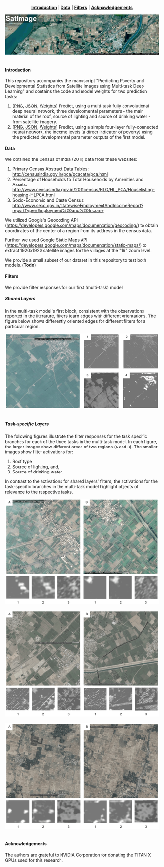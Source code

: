 <p align="center">
<b><a href="#introduction">Introduction</a></b>
|
<b><a href="#data">Data</a></b>
|
<b><a href="#filters">Filters</a></b>
|
<b><a href="#acknowledgements">Acknowledgements</a></b>
</p>

<a href="https://github.com/agarwalt/satimage">
<div align="center">
	<img src="readme_images/header_img.png">
</div>
</a><br>

#### Introduction

This repository accompanies the manuscript "Predicting Poverty and Developmental Statistics from Satellite Images using Multi-task Deep Learning" and contains the code and model weights for two prediction tasks: 

1. [<a href="models/developmental/model.png">PNG</a>, <a href="models/developmental/best_model_architecture.json">JSON</a>, <a href="https://www.dropbox.com/s/187e6zp2or2s9ni/best_model_weights.h5?dl=0">Weights</a>] Predict, using a multi-task fully convolutional deep neural network, three developmental parameters - the main material of the roof, source of lighting and source of drinking water - from satellite imagery.
2. [<a href="models/income_poverty/model.png">PNG</a>, <a href="models/income_poverty/best_model_architecture.json">JSON</a>, <a href="https://www.dropbox.com/s/ml3hkms3nlx0k0u/best_model_weights.h5?dl=0">Weights</a>] Predict, using a simple four-layer fully-connected neural network, the income levels (a direct indicator of poverty) using the predicted developmental parameter outputs of the first model.


#### Data

We obtained the Census of India (2011) data from these websites: 

1. Primary Census Abstract Data Tables: http://censusindia.gov.in/pca/pcadata/pca.html
2. Percentage of Households to Total Households by Amenities and Assets: http://www.censusindia.gov.in/2011census/HLO/HL_PCA/Houselisting-housing-HLPCA.html
3. Socio-Economic and Caste Census: http://www.secc.gov.in/statewiseEmploymentAndIncomeReport?reportType=Employment%20and%20Income

We utilized Google's Geocoding API (https://developers.google.com/maps/documentation/geocoding/) to obtain coordinates of the center of a region from its address in the census data.  

Further, we used Google Static Maps API (https://developers.google.com/maps/documentation/static-maps/) to extract 1920x1920 satellite images for the villages at the "16" zoom level.

We provide a small subset of our dataset in this repository to test both models. (**Todo**)


#### Filters

We provide filter responses for our first (multi-task) model.

##### Shared Layers

In the multi-task model's first block, consistent with the observations reported in the literature, filters learn edges with different orientations. The figure below shows differently oriented edges for different filters for a particular region.

<div align="center">
	<img src="filter_responses/shared_1.png">
</div>
<br>

##### Task-specific Layers

The following figures illustrate the filter responses for the task specific branches for each of the three tasks in the multi-task model. In each figure, the larger images show different areas of two regions (`A` and `B`). The smaller images show filter activations for: 

1. Roof type 
2. Source of lighting, and,
3. Source of drinking water. 

In contrast to the activations for shared layers' filters, the activations for the task-specific branches in the multi-task model highlight objects of relevance to the respective tasks.

<div align="center">
	<img src="filter_responses/task_specific_1.png">
</div>
<br>

<div align="center">
	<img src="filter_responses/task_specific_2.png">
</div>
<br>

<div align="center">
	<img src="filter_responses/task_specific_3.png">
</div>
<br>


#### Acknowledgements

The authors are grateful to NVIDIA Corporation for donating the TITAN X GPUs used for this research.
